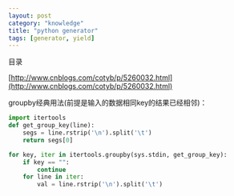 ```yaml
---
layout: post
category: "knowledge"
title: "python generator"
tags: [generator, yield]
---
```


目录

<!-- TOC -->


<!-- /TOC -->
[http://www.cnblogs.com/cotyb/p/5260032.html](http://www.cnblogs.com/cotyb/p/5260032.html)

groupby经典用法(前提是输入的数据相同key的结果已经相邻)：

```python
import itertools
def get_group_key(line):
    segs = line.rstrip('\n').split('\t')
    return segs[0] 

for key, iter in itertools.groupby(sys.stdin, get_group_key):
    if key == "":
        continue
    for line in iter:
        val = line.rstrip('\n').split('\t')
```